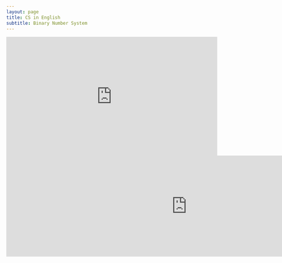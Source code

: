 ```yaml
---
layout: page
title: CS in English
subtitle: Binary Number System
---
```

<iframe width="560" height="315" src="https://www.youtube.com/embed/videoseries?list=PLi-qDeIYZnYl8tGhXpsKbqU_dCBTTBKOB" frameborder="0" allow="accelerometer; autoplay; encrypted-media; gyroscope; picture-in-picture" allowfullscreen></iframe>

<iframe src="https://sijp.org/wp-admin/admin-ajax.php?action=h5p_embed&id=1" width="958" height="268" frameborder="0" allowfullscreen="allowfullscreen"></iframe><script src="https://sijp.org/wp-content/plugins/h5p/h5p-php-library/js/h5p-resizer.js" charset="UTF-8"></script>